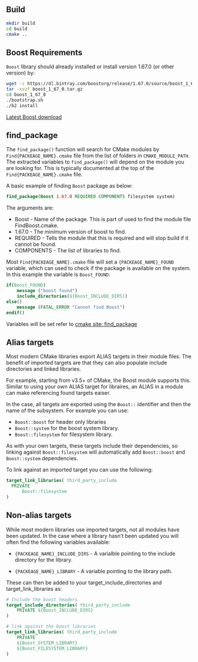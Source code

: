 ## Build

```bash
mkdir build
cd build
cmake ..
```

## Boost Requirements

`Boost` library should already installed or install version 1.67.0 (or other version) by:

```bash
wget -c https://dl.bintray.com/boostorg/release/1.67.0/source/boost_1_67_0.tar.gz
tar -xvzf boost_1_67_0.tar.gz
cd boost_1_67_0
./bootstrap.sh
./b2 install
```

[Latest Boost download](https://www.boost.org/users/history)

## find_package

The `find_package()` function will search for CMake modules by `Find{PACKEAGE_NAME}.cmake` file from the list of folders in `CMAKE_MODULE_PATH`. The extracted variables to `find_package()` will depend on the module you are looking for. This is typically documented at the top of the `Find{PACKEAGE_NAME}.cmake` file.

A basic example of finding `Boost` package as below:

```cmake
find_package(Boost 1.67.0 REQUIRED COMPONENTS filesystem system)
```

The arguments are:

- Boost - Name of the package. This is part of used to find the module file FindBoost.cmake.
- 1.67.0 - The minimum version of boost to find.
- REQUIRED - Tells the module that this is required and will stop build if it cannot be found.
- COMPONENTS - The list of libraries to find.

Most `Find{PACKEAGE_NAME}.cmake` file will set a `{PACKEAGE_NAME}_FOUND` variable, which can used to check if the package is available on the system. In this example the variable is `Boost_FOUND`:

```cmake
if(Boost_FOUND)
    message ("boost found")
    include_directories(${Boost_INCLUDE_DIRS})
else()
    message (FATAL_ERROR "Cannot find Boost")
endif()
```

Variables will be set refer to [cmake site: find_package](https://cmake.org/cmake/help/v3.5/command/find_package.html)

## Alias targets

Most modern CMake libraries export ALIAS targets in their module files. The benefit of imported targets are that they can also populate include directories and linked libraries.

For example, starting from v3.5+ of CMake, the Boost module supports this. Similar to using your own ALIAS target for libraires, an ALIAS in a module can make referencing found targets eaiser.

In the case, all targets are exported using the `Boost::` identifier and then the name of the subsystem. For example you can use:

- `Boost::boost` for header only libraries
- `Boost::system` for the boost system library.
- `Boost::filesystem` for filesystem library.

As with your own targets, these targets include their dependencies, so linking against `Boost::filesystem` will automatically add `Boost::boost` and `Boost::system` dependencies.

To link against an imported target you can use the following:

```cmake
target_link_libraries( third_party_include
  PRIVATE
      Boost::filesystem
)
```

## Non-alias targets

While most modern libraries use imported targets, not all modules have been updated. In the case where a library hasn’t been updated you will often find the following variables available:

- `{PACKEAGE_NAME}_INCLUDE_DIRS` - A varialble pointing to the include directory for the library.

- `{PACKEAGE_NAME}_LIBRARY` - A variable pointing to the library path.

These can then be added to your target_include_directories and target_link_libraries as:

```cmake
# Include the boost headers
target_include_directories( third_party_include
    PRIVATE ${Boost_INCLUDE_DIRS}
)

# link against the boost libraries
target_link_libraries( third_party_include
    PRIVATE
    ${Boost_SYSTEM_LIBRARY}
    ${Boost_FILESYSTEM_LIBRARY}
)
```